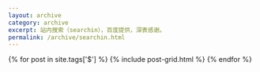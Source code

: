 ```yaml
---
layout: archive
category: archive
excerpt: 站内搜索（searchin），百度提供，深表感谢。
permalink: /archive/searchin.html
---
```


<style>
#bdcs{
  margin:2rem 0 2rem 0
}

#bdcs-search-form-input {
  float:left;
  width: 70%;
  width: calc(100% - 150px);
  width: -moz-calc(100% - 150px);
  width: -webkit-calc(100% - 150px);
}
#bdcs-search-form-submit {
  float:right;
  width:120px;
}
</style>

<script type="text/javascript">document.write(unescape('%3Cdiv id="bdcs"%3E%3C/div%3E%3Cscript charset="utf-8" src="http://znsv.baidu.com/customer_search/api/js?sid=11922223296734651648') + '&plate_url=' + (encodeURIComponent(window.location.href)) + '&t=' + (Math.ceil(new Date()/3600000)) + unescape('"%3E%3C/script%3E'));</script>

<div class="tiles">
{% for post in site.tags['$'] %}
    {% include post-grid.html %}
{% endfor %}
</div>
